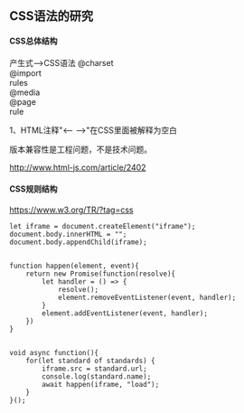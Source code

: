 ## CSS语法的研究
#### CSS总体结构
产生式-->CSS语法
@charset  
@import  
rules  
  @media  
  @page  
  rule

  1、HTML注释"<-- -->"在CSS里面被解释为空白

版本兼容性是工程问题，不是技术问题。

http://www.html-js.com/article/2402

#### CSS规则结构

https://www.w3.org/TR/?tag=css

```
let iframe = document.createElement("iframe");
document.body.innerHTML = "";
document.body.appendChild(iframe);


function happen(element, event){
    return new Promise(function(resolve){
        let handler = () => {
            resolve();
            element.removeEventListener(event, handler);
        }
        element.addEventListener(event, handler);
    })
}


void async function(){
    for(let standard of standards) {
        iframe.src = standard.url;
        console.log(standard.name);
        await happen(iframe, "load");
    }
}();

```